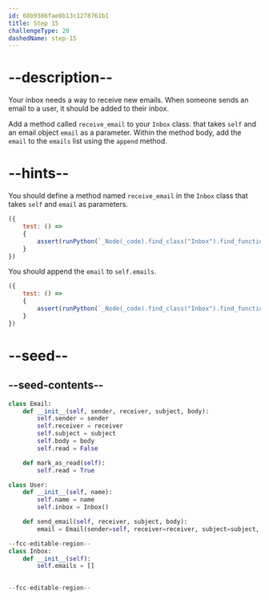 ```yaml
---
id: 68b9366fae8b13c1278761b1
title: Step 15
challengeType: 20
dashedName: step-15
---
```


# --description--

Your inbox needs a way to receive new emails. When someone sends an email to a user, it should be added to their inbox.

Add a method called `receive_email` to your `Inbox` class. that takes `self` and an email object `email` as a parameter. Within the method body, add the `email` to the `emails` list using the `append` method.

# --hints--

You should define a method named `receive_email` in the `Inbox` class that takes `self` and `email` as parameters.

```js
({
    test: () => 
    {
        assert(runPython(`_Node(_code).find_class("Inbox").find_function("receive_email").has_args("self, email")`))
    }
})
```

You should append the `email` to `self.emails`.

```js
({
    test: () => 
    {
        assert(runPython(`_Node(_code).find_class("Inbox").find_function("receive_email").has_stmt("self.emails.append(email)")`))
    }
})
```

# --seed--

## --seed-contents--

```py
class Email:
    def __init__(self, sender, receiver, subject, body):
        self.sender = sender
        self.receiver = receiver
        self.subject = subject
        self.body = body
        self.read = False

    def mark_as_read(self):
        self.read = True

class User:
    def __init__(self, name):
        self.name = name
        self.inbox = Inbox()

    def send_email(self, receiver, subject, body):
        email = Email(sender=self, receiver=receiver, subject=subject, body=body)

--fcc-editable-region--
class Inbox:
    def __init__(self):
        self.emails = []

    
--fcc-editable-region--
```
